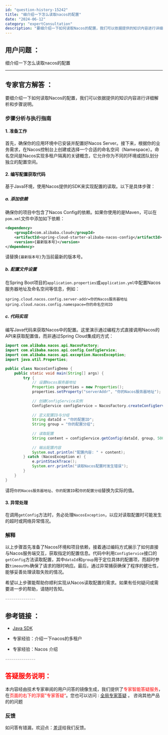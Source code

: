 ```yaml
---
id: "question-history-15242"
title: "细介绍一下怎么读取nacos的配置"
date: "2024-06-12"
category: "expertConsultation"
description: "要细介绍一下如何读取Nacos的配置，我们可以依据提供的知识内容进行详细解析和步骤说明。### 步骤分析与执行指南#### 1. 准备工作首先，确保你的应用环境中已安装并配置好Nacos Server。接下来，根据你的业务需求，在Nacos控制台上创建或选择一个合适的命名空间（Namespace）。"
---
```


## 用户问题 ： 
 细介绍一下怎么读取nacos的配置  

---------------
## 专家官方解答 ：

要细介绍一下如何读取Nacos的配置，我们可以依据提供的知识内容进行详细解析和步骤说明。

### 步骤分析与执行指南

#### 1. 准备工作
首先，确保你的应用环境中已安装并配置好Nacos Server。接下来，根据你的业务需求，在Nacos控制台上创建或选择一个合适的命名空间（Namespace）。命名空间是Nacos实现多租户隔离的关键概念，它允许你为不同的环境或团队划分独立的配置空间。

#### 2. 编写配置获取代码
基于Java环境，使用Nacos提供的SDK来实现配置的读取。以下是具体步骤：

##### a. 添加依赖
确保你的项目中包含了Nacos Config的依赖。如果你使用的是Maven，可以在`pom.xml`文件中添加如下依赖：
```xml
<dependency>
    <groupId>com.alibaba.cloud</groupId>
    <artifactId>spring-cloud-starter-alibaba-nacos-config</artifactId>
    <version>{最新版本号}</version>
</dependency>
```
请替换`{最新版本号}`为当前最新的版本号。

##### b. 配置文件设置
在Spring Boot项目的`application.properties`或`application.yml`中配置Nacos服务器地址及命名空间等信息，例如：
```properties
spring.cloud.nacos.config.server-addr=你的Nacos服务器地址
spring.cloud.nacos.config.namespace=你的命名空间ID
```

##### c. 代码实现
编写Java代码来获取Nacos中的配置。这里演示通过编程方式直接调用Nacos的API来获取配置值，而非通过Spring Cloud集成的方式：
```java
import com.alibaba.nacos.api.NacosFactory;
import com.alibaba.nacos.api.config.ConfigService;
import com.alibaba.nacos.api.exception.NacosException;
import java.util.Properties;

public class NacosConfigDemo {
    public static void main(String[] args) {
        try {
            // 设置Nacos服务器地址
            Properties properties = new Properties();
            properties.setProperty("serverAddr", "你的Nacos服务器地址");
            
            // 创建ConfigService实例
            ConfigService configService = NacosFactory.createConfigService(properties);
            
            // 定义配置ID与分组
            String dataId = "你的配置ID";
            String group = "你的配置分组";
            
            // 读取配置
            String content = configService.getConfig(dataId, group, 5000L); // 超时时间设为5秒
            
            // 输出配置内容
            System.out.println("配置内容: " + content);
        } catch (NacosException e) {
            e.printStackTrace();
            System.err.println("读取Nacos配置时发生错误");
        }
    }
}
```
请将`你的Nacos服务器地址`、`你的配置ID`和`你的配置分组`替换为实际的值。

#### 3. 异常处理
在调用`getConfig`方法时，务必处理`NacosException`，以应对读取配置时可能发生的超时或网络异常情况。

### 解释
以上步骤首先准备了Nacos环境和项目依赖，接着通过编码方式展示了如何直接与Nacos服务端交互，获取指定的配置信息。代码中利用`ConfigService`接口的`getConfig`方法读取配置，其中`dataId`和`group`用于定位具体的配置项，而超时参数`timeoutMs`确保了请求的限时响应。最后，通过异常捕获确保了程序的健壮性，能够妥善处理读取失败的情况。

希望以上步骤能帮助你顺利实现从Nacos读取配置的需求。如果有任何疑问或需要进一步的帮助，请随时告知。


<font color="#949494">---------------</font> 


## 参考链接 ：

* [Java SDK](https://nacos.io/docs/latest/guide/user/sdk)
 
 * 专家经验：介绍一下nacos的多租户 
 
 * 专家经验：Nacos 介绍 


 <font color="#949494">---------------</font> 
 


## <font color="#FF0000">答疑服务说明：</font> 

本内容经由技术专家审阅的用户问答的镜像生成，我们提供了<font color="#FF0000">专家智能答疑服务</font>，在<font color="#FF0000">页面的右下的浮窗”专家答疑“</font>。您也可以访问 : [全局专家答疑](https://answer.opensource.alibaba.com/docs/intro) 。 咨询其他产品的的问题

### 反馈
如问答有错漏，欢迎点：[差评](https://ai.nacos.io/user/feedbackByEnhancerGradePOJOID?enhancerGradePOJOId=15265)给我们反馈。
